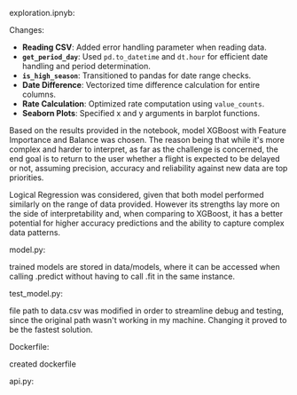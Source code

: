 exploration.ipnyb:

Changes:

- **Reading CSV**: Added error handling parameter when reading data.
- **`get_period_day`**: Used `pd.to_datetime` and `dt.hour` for efficient date handling and period determination.
- **`is_high_season`**: Transitioned to pandas for date range checks.
- **Date Difference**: Vectorized time difference calculation for entire columns.
- **Rate Calculation**: Optimized rate computation using `value_counts`.
- **Seaborn Plots**: Specified x and y arguments in barplot functions.

Based on the results provided in the notebook, model XGBoost with Feature Importance and Balance was chosen. The reason being that while it's more complex and harder to interpret, as far as the challenge is concerned, the end goal is to return to the user whether a flight is expected to be delayed or not, assuming precision, accuracy and reliability against new data are top priorities.

Logical Regression was considered, given that both model performed similarly on the range of data provided. However its strengths lay more on the side of interpretability and, when comparing to XGBoost, it has a better potential for higher accuracy predictions and the ability to capture complex data patterns.

model.py:

trained models are stored in data/models, where it can be accessed when calling .predict without having to call .fit in the same instance.

test_model.py:

file path to data.csv was modified in order to streamline debug and testing, since the original path wasn't working in my machine. Changing it proved to be the fastest solution.

Dockerfile:

created dockerfile

api.py:
